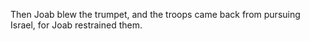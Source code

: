 Then Joab blew the trumpet, and the troops came back from pursuing Israel, for Joab restrained them.
